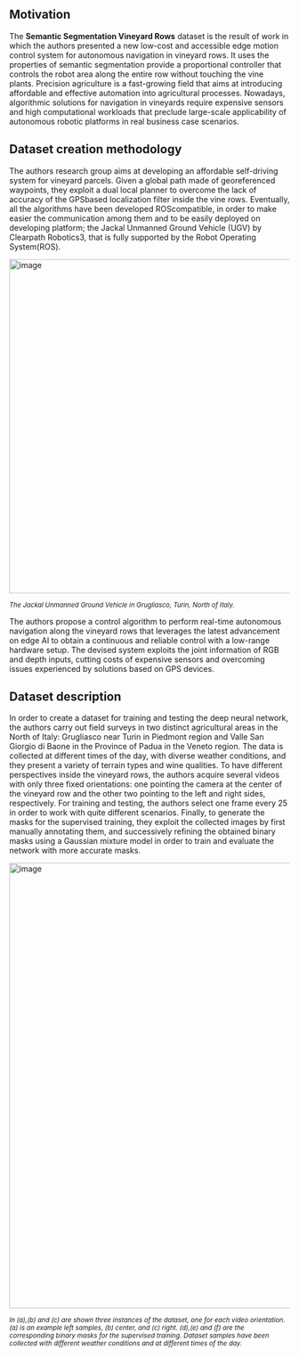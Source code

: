 ## Motivation

The **Semantic Segmentation Vineyard Rows** dataset is the result of work in which the authors presented a new low-cost and accessible edge motion control system for autonomous navigation in vineyard rows. It uses the properties of semantic segmentation provide a proportional controller that controls the robot area along the entire row without touching the vine plants. Precision agriculture is a fast-growing field that aims at introducing affordable and effective automation into agricultural processes. Nowadays, algorithmic solutions for navigation in vineyards require expensive sensors and high computational workloads that preclude large-scale applicability of autonomous robotic platforms in real business case scenarios.

## Dataset creation methodology

The authors research group aims at developing an affordable self-driving system for vineyard parcels. Given a global path made of georeferenced waypoints, they exploit a dual local planner to overcome the lack of accuracy of the GPSbased localization filter inside the vine rows. Eventually, all the algorithms have been developed ROScompatible, in order to make easier the communication among them and to be easily deployed on developing platform; the Jackal Unmanned Ground Vehicle (UGV) by Clearpath Robotics3, that is fully supported by the Robot Operating System(ROS).

<img src="https://github.com/dataset-ninja/vineyard-rows/assets/120389559/726fde89-f432-477a-9c34-14a9f58cd946" alt="image" width="600">

<span style="font-size: smaller; font-style: italic;">The Jackal Unmanned Ground Vehicle in Grugliasco, Turin, North of Italy.</span>

The authors propose a control algorithm to perform real-time autonomous navigation along the vineyard rows that leverages the latest advancement on edge AI to obtain a continuous and reliable control with a low-range hardware setup. The devised system exploits the joint information of RGB and depth inputs, cutting costs of expensive sensors and overcoming issues experienced by solutions based on GPS devices.

## Dataset description

In order to create a dataset for training and testing the deep neural network, the authors carry out field surveys in two distinct agricultural areas in the North of Italy: Grugliasco near Turin in Piedmont region and Valle San Giorgio di Baone in the Province of Padua in the Veneto region. The data is collected at different times of the day, with diverse weather conditions, and they present a variety of terrain types and wine qualities. To have different perspectives inside the vineyard rows, the authors acquire several videos with only three fixed orientations: one pointing the camera at the center of the vineyard row and the other two pointing to the left and right sides, respectively. For training and testing, the authors select one frame every 25 in order to work with quite different scenarios. Finally, to generate the masks for the supervised training, they exploit the collected images by first manually annotating them, and successively refining the obtained binary masks using a Gaussian mixture model in order to train and evaluate the network with more accurate masks.

<img src="https://github.com/dataset-ninja/vineyard-rows/assets/120389559/5e2ffa99-ae12-4533-b097-33053f570176" alt="image" width="800">

<span style="font-size: smaller; font-style: italic;">In (a),(b) and (c) are shown three instances of the dataset, one for each video orientation. (a) is an example left samples, (b) center, and (c) right. (d),(e) and (f) are the corresponding binary masks for the supervised training. Dataset samples have been collected with different weather conditions and at different times of the day.</span>
